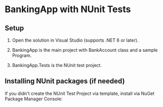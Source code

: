 # BankingApp with NUnit Tests

## Setup

1. Open the solution in Visual Studio (supports .NET 6 or later).

2. BankingApp is the main project with BankAccount class and a sample Program.

3. BankingApp.Tests is the NUnit test project.

## Installing NUnit packages (if needed)

If you didn't create the NUnit Test Project via template, install via NuGet Package Manager Console:

